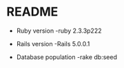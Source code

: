 # README

* Ruby version
-ruby 2.3.3p222

* Rails version 
-Rails 5.0.0.1

* Database population
-rake db:seed
